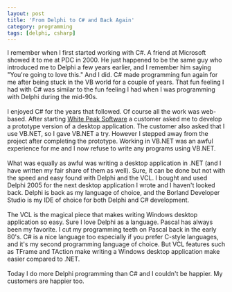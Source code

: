 ```yaml
---
layout: post
title: 'From Delphi to C# and Back Again'
category: programming
tags: [delphi, csharp]
---
```


I remember when I first started working with C#.  A friend at Microsoft showed it to me at PDC in 2000.  He just happened to be the same guy who introduced me to Delphi a few years earlier, and I remember him saying "You're going to love this."  And I did.  C# made programming fun again for me after being stuck in the VB world for a couple of years.  That fun feeling I had with C# was similar to the fun feeling I had when I was programming with Delphi during the mid-90s.<br /><br />I enjoyed C# for the years that followed.  Of course all the work was web-based.  After starting <a href="http://www.whitepeaksoftware.com/">White Peak Software</a> a customer asked me to develop a prototype version of a desktop application.  The customer also asked that I use VB.NET, so I gave VB.NET a try.  However I stepped away from the project after completing the prototype.  Working in VB.NET was an awful experience for me and I now refuse to write any programs using VB.NET.  <br /><br />What was equally as awful was writing a desktop application in .NET (and I have written my fair share of them as well).  Sure, it can be done but not with the speed and easy found with Delphi and the VCL.  I bought and used Delphi 2005 for the next desktop application I wrote and I haven't looked back.  Delphi is back as my language of choice, and the Borland Developer Studio is my IDE of choice for both Delphi and C# development.<br /><br />The VCL is the magical piece that makes writing Windows desktop application so easy.  Sure I love Delphi as a language.  Pascal has always been my favorite.  I cut my programming teeth on Pascal back in the early 80's.  C# is a nice language too especially if you prefer C-style languages, and it's my second programming language of choice.  But VCL features such as TFrame and TAction make writing a Windows desktop application make easier compared to .NET.<br /><br />Today I do more Delphi programming than C# and I couldn't be happier.  My customers are happier too.
